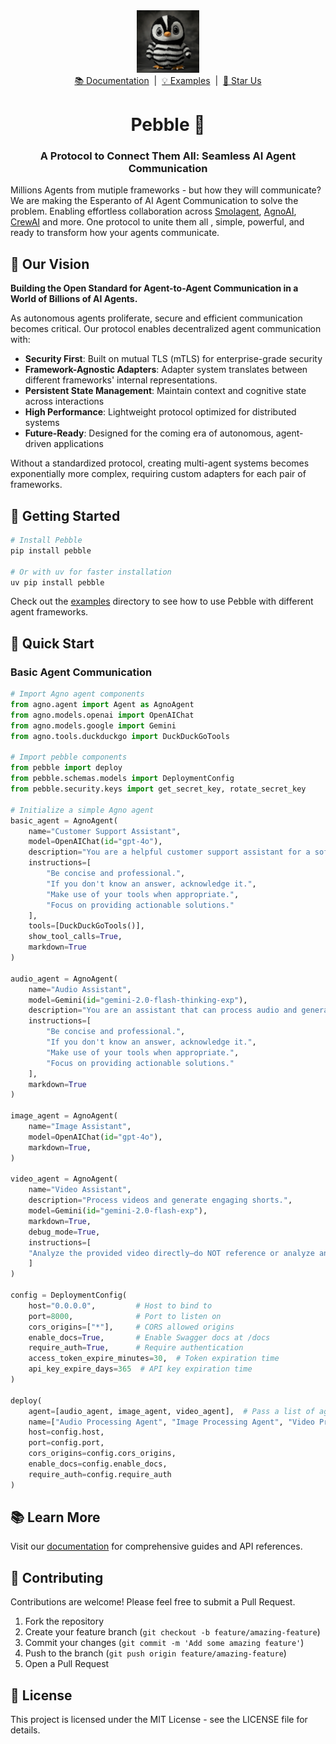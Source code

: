 <div align="center" id="top">
  <a href="https://docs.pebbling.ai">
    <picture>
      <img src="sample_data/image/image.png" alt="Pebble" width="100">
    </picture>
  </a>
</div>
<div align="center">
  <a href="https://docs.pebbling.ai">📚 Documentation</a> &nbsp;|&nbsp;
  <a href="examples">💡 Examples</a> &nbsp;|&nbsp;
  <a href="https://github.com/Pebbling-ai/pebble/stargazers">🌟 Star Us</a>
</div>

<div align="center" id="top">
  <h1><strong>Pebble 🐧</strong></h1>
</div>




<div align="center">
  <h3> A Protocol to Connect Them All: Seamless AI Agent Communication </h3>
</div>

Millions Agents from mutiple frameworks - but how they will communicate? 
We are making the Esperanto of AI Agent Communication to solve the problem.
Enabling effortless collaboration across [Smolagent](https://github.com/huggingface/smolagents), [AgnoAI](https://github.com/agno-agi/agno), [CrewAI](https://github.com/crewai/crewai) and more. 
One protocol to unite them all , simple, powerful, and ready to transform how your agents communicate.


## 🚀 Our Vision

**Building the Open Standard for Agent-to-Agent Communication in a World of Billions of AI Agents.**

As autonomous agents proliferate, secure and efficient communication becomes critical. Our protocol enables decentralized agent communication with:  

- **Security First**: Built on mutual TLS (mTLS) for enterprise-grade security
- **Framework-Agnostic Adapters**: Adapter system translates between different frameworks' internal representations.
- **Persistent State Management**: Maintain context and cognitive state across interactions
- **High Performance**: Lightweight protocol optimized for distributed systems
- **Future-Ready**: Designed for the coming era of autonomous, agent-driven applications

Without a standardized protocol, creating multi-agent systems becomes exponentially more complex, requiring custom adapters for each pair of frameworks.


## 🚀 Getting Started

```bash
# Install Pebble
pip install pebble

# Or with uv for faster installation
uv pip install pebble
```

Check out the [examples](examples/) directory to see how to use Pebble with different agent frameworks.


## 🏁 Quick Start

### Basic Agent Communication

```python
# Import Agno agent components
from agno.agent import Agent as AgnoAgent
from agno.models.openai import OpenAIChat
from agno.models.google import Gemini
from agno.tools.duckduckgo import DuckDuckGoTools

# Import pebble components
from pebble import deploy
from pebble.schemas.models import DeploymentConfig
from pebble.security.keys import get_secret_key, rotate_secret_key

# Initialize a simple Agno agent
basic_agent = AgnoAgent(
    name="Customer Support Assistant",
    model=OpenAIChat(id="gpt-4o"),
    description="You are a helpful customer support assistant for a software company.",
    instructions=[
        "Be concise and professional.",
        "If you don't know an answer, acknowledge it.",
        "Make use of your tools when appropriate.",
        "Focus on providing actionable solutions."
    ],
    tools=[DuckDuckGoTools()],
    show_tool_calls=True,
    markdown=True
)

audio_agent = AgnoAgent(
    name="Audio Assistant",
    model=Gemini(id="gemini-2.0-flash-thinking-exp"),
    description="You are an assistant that can process audio and generate responses.",
    instructions=[
        "Be concise and professional.",
        "If you don't know an answer, acknowledge it.",
        "Make use of your tools when appropriate.",
        "Focus on providing actionable solutions."
    ],
    markdown=True
)

image_agent = AgnoAgent(
    name="Image Assistant",
    model=OpenAIChat(id="gpt-4o"),
    markdown=True,
)

video_agent = AgnoAgent(
    name="Video Assistant",
    description="Process videos and generate engaging shorts.",
    model=Gemini(id="gemini-2.0-flash-exp"),
    markdown=True,
    debug_mode=True,
    instructions=[
    "Analyze the provided video directly—do NOT reference or analyze any external sources or YouTube videos."
    ]
)

config = DeploymentConfig(
    host="0.0.0.0",         # Host to bind to
    port=8000,              # Port to listen on
    cors_origins=["*"],     # CORS allowed origins
    enable_docs=True,       # Enable Swagger docs at /docs
    require_auth=True,      # Require authentication
    access_token_expire_minutes=30,  # Token expiration time
    api_key_expire_days=365  # API key expiration time
)

deploy(
    agent=[audio_agent, image_agent, video_agent],  # Pass a list of agents
    name=["Audio Processing Agent", "Image Processing Agent", "Video Processing Agent"],
    host=config.host,
    port=config.port,
    cors_origins=config.cors_origins,
    enable_docs=config.enable_docs,
    require_auth=config.require_auth
)

```

## 📚 Learn More

Visit our [documentation](https://docs.pebbling.ai) for comprehensive guides and API references.

## 🤝 Contributing

Contributions are welcome! Please feel free to submit a Pull Request.

1. Fork the repository
2. Create your feature branch (`git checkout -b feature/amazing-feature`)
3. Commit your changes (`git commit -m 'Add some amazing feature'`)
4. Push to the branch (`git push origin feature/amazing-feature`)
5. Open a Pull Request

## 📄 License

This project is licensed under the MIT License - see the LICENSE file for details.
